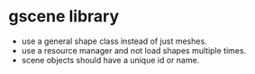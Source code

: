 # gscene library
* use a general shape class instead of just meshes.
* use a resource manager and not load shapes multiple times.
* scene objects should have a unique id or name.
